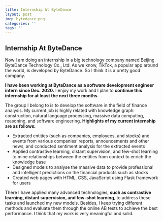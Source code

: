 ```yaml
---
title: Internship At ByteDance
layout: post
img: bytedance.png
categories: ''
tags: ''
---
```

## Internship At ByteDance
Now I am doing an internship in a big technology company named Beijing ByteDance Technology Co., Ltd. As we know, TikTok, a popular app around the world, is developed by ByteDance. So I think it is a pretty good company.  

**I have been working at ByteDance as a software development engineer intern since Dec. 2020.** I enjoy my work and I plan to **continue this internship for at least the next three months.** 

The group I belong to is to develop the software in the field of finance analysis. My current job is highly related with knowledge graph construction, natural language processing, massive data computing, reasoning, and software engineering. **Highlights of my current internship are as follows:**

* Extracted entities (such as companies, employees, and stocks) and events from various companies’ reports, announcements and other news, and conducted sentiment analysis for the extracted events 
* Applied contrastive learning, distant supervision, and few-shot learning to mine relationships between the entities from context to enrich the knowledge base  
* Designed models to analyse the massive data to provide professional and intelligent predictions on the financial products such as stocks  
* Created web pages with HTML, CSS, JavaScript using Flask framework for users 

There I have applied many advanced technologies, **such as contrastive learning, distant supervision, and few-shot learning**, to address these tasks and launched my new models. Besides, I keep trying different methods and evaluate them through the online AB tests to achieve the best performance. I think that my work is very meaningful and solid. 

